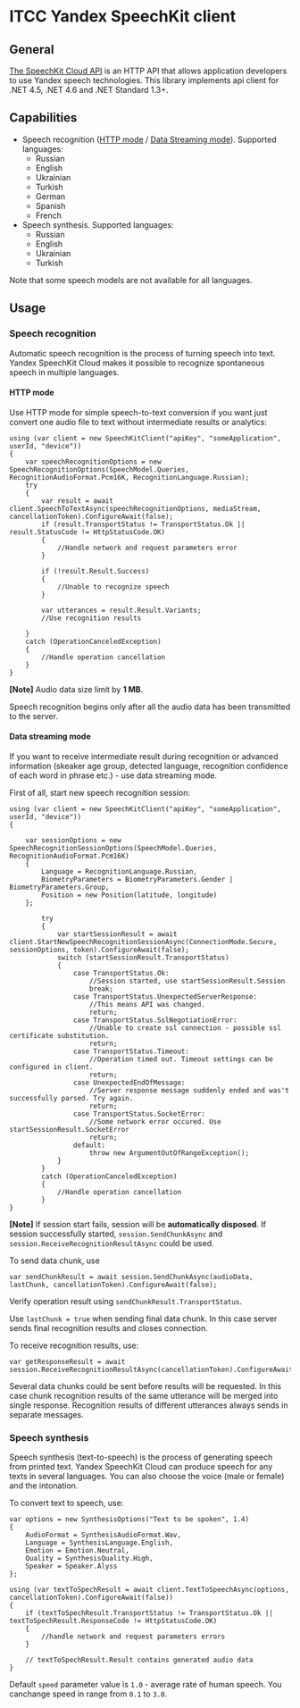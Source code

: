 # ITCC Yandex SpeechKit client

## General

[The SpeechKit Cloud API](https://tech.yandex.com/speechkit/cloud/) is an HTTP API that allows application developers to use Yandex speech technologies. This library implements api client for .NET 4.5, .NET 4.6 and .NET Standard 1.3+.

## Capabilities

* Speech recognition ([HTTP mode](https://tech.yandex.com/speechkit/cloud/doc/guide/concepts/asr-http-request-docpage/) / [Data Streaming mode](https://tech.yandex.com/speechkit/cloud/doc/guide/concepts/asr-protobuf-docpage)). Supported languages:
    * Russian  
    * English  
    * Ukrainian  
    * Turkish  
    * German  
    * Spanish  
    * French  
* Speech synthesis. Supported languages:  
    * Russian  
    * English  
    * Ukrainian  
    * Turkish  
    
Note that some speech models are not available for all languages.

## Usage

### Speech recognition

Automatic speech recognition is the process of turning speech into text. Yandex SpeechKit Cloud makes it possible to recognize spontaneous speech in multiple languages.

#### HTTP mode

Use HTTP mode for simple speech-to-text conversion if you want just convert one audio file to text without intermediate results or analytics:

```
using (var client = new SpeechKitClient("apiKey", "someApplication", userId, "device"))
{
    var speechRecognitionOptions = new SpeechRecognitionOptions(SpeechModel.Queries, RecognitionAudioFormat.Pcm16K, RecognitionLanguage.Russian);
    try
    {
        var result = await client.SpeechToTextAsync(speechRecognitionOptions, mediaStream, cancellationToken).ConfigureAwait(false);
        if (result.TransportStatus != TransportStatus.Ok || result.StatusCode != HttpStatusCode.OK)
        {
            //Handle network and request parameters error
        }

        if (!result.Result.Success)
        {
            //Unable to recognize speech
        }

        var utterances = result.Result.Variants;
        //Use recognition results

    }
    catch (OperationCanceledException)
    {
        //Handle operation cancellation
    }
}
```

**[Note]** Audio data size limit by **1 MB**.

Speech recognition begins only after all the audio data has been transmitted to the server.

#### Data streaming mode

If you want to receive intermediate result during recognition or advanced information (skeaker age group, detected language, recognition confidence of each word in phrase etc.) - use data streaming mode.

First of all, start new speech recognition session:

```
using (var client = new SpeechKitClient("apiKey", "someApplication", userId, "device"))
{

    var sessionOptions = new SpeechRecognitionSessionOptions(SpeechModel.Queries, RecognitionAudioFormat.Pcm16K)
    {
        Language = RecognitionLanguage.Russian,
        BiometryParameters = BiometryParameters.Gender | BiometryParameters.Group,
        Position = new Position(latitude, longitude)
    };

        try
        {
            var startSessionResult = await client.StartNewSpeechRecognitionSessionAsync(ConnectionMode.Secure, sessionOptions, token).ConfigureAwait(false);
            switch (startSessionResult.TransportStatus)
            {
                case TransportStatus.Ok:
                    //Session started, use startSessionResult.Session
                    break;
                case TransportStatus.UnexpectedServerResponse:
                    //This means API was changed.
                    return;
                case TransportStatus.SslNegotiationError:
                    //Unable to create ssl connection - possible ssl certificate substitution.
                    return;
                case TransportStatus.Timeout:
                    //Operation timed out. Timeout settings can be configured in client.
                    return;
                case UnexpectedEndOfMessage:
                    //Server response message suddenly ended and was't successfully parsed. Try again.
                    return;
                case TransportStatus.SocketError:
                    //Some network error occured. Use startSessionResult.SocketError
                    return;
                default:
                    throw new ArgumentOutOfRangeException();
            }
        }
        catch (OperationCanceledException)
        {
            //Handle operation cancellation
        }
}
```

**[Note]** If session start fails, session will be **automatically disposed**.
If session successfully started, `session.SendChunkAsync` and `session.ReceiveRecognitionResultAsync` could be used.

To send data chunk, use
```
var sendChunkResult = await session.SendChunkAsync(audioData, lastChunk, cancellationToken).ConfigureAwait(false);
```

Verify operation result using ``sendChunkResult.TransportStatus``.

Use `lastChunk = true` when sending final data chunk. In this case server sends final recognition results and closes connection.

To receive recognition results, use:
```
var getResponseResult = await session.ReceiveRecognitionResultAsync(cancellationToken).ConfigureAwait(false);
```

Several data chunks could be sent before results will be requested. In this case chunk recognition results of the same utterance will be merged into single response. Recognition results of different utterances always sends in separate messages.

### Speech synthesis

Speech synthesis (text-to-speech) is the process of generating speech from printed text. Yandex SpeechKit Cloud can produce speech for any texts in several languages. You can also choose the voice (male or female) and the intonation.

To convert text to speech, use:

```
var options = new SynthesisOptions("Text to be spoken", 1.4)
{
    AudioFormat = SynthesisAudioFormat.Wav,
    Language = SynthesisLanguage.English,
    Emotion = Emotion.Neutral,
    Quality = SynthesisQuality.High,
    Speaker = Speaker.Alyss
};

using (var textToSpechResult = await client.TextToSpeechAsync(options, cancellationToken).ConfigureAwait(false))
{
    if (textToSpechResult.TransportStatus != TransportStatus.Ok || textToSpechResult.ResponseCode != HttpStatusCode.OK)
    {
        //handle network and request parameters errors
    }

    // textToSpechResult.Result contains generated audio data
}
```

Default `speed` parameter value is `1.0` - average rate of human speech. You canchange speed in range from `0.1` to `3.0`.